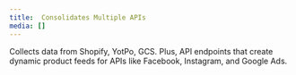 ```yaml
---
title: 	Consolidates Multiple APIs
media: []
---
```


Collects data from Shopify, YotPo, GCS. Plus, API endpoints that create dynamic product feeds for APIs like Facebook, Instagram, and Google Ads.